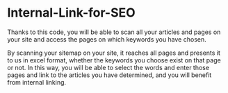 # Internal-Link-for-SEO
Thanks to this code, you will be able to scan all your articles and pages on your site and access the pages on which keywords you have chosen.

By scanning your sitemap on your site, it reaches all pages and presents it to us in excel format, whether the keywords you choose exist on that page or not. In this way, you will be able to select the words and enter those pages and link to the articles you have determined, and you will benefit from internal linking.
